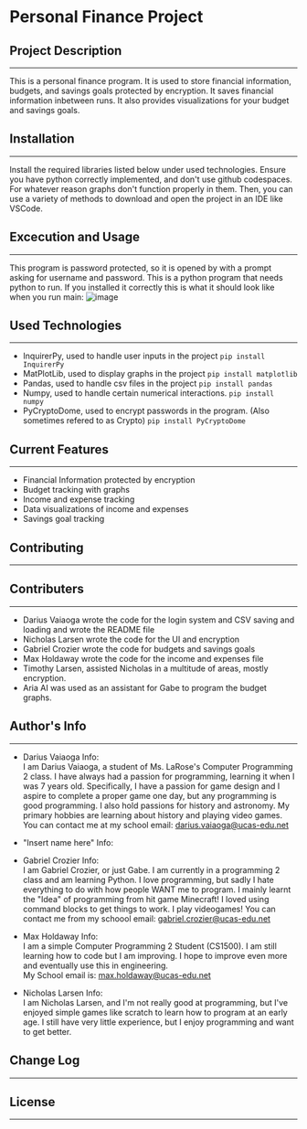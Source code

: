 # Personal Finance Project

## Project Description
---
This is a personal finance program. It is used to store financial information, budgets, and savings goals protected by encryption. It saves financial information inbetween runs. It also provides visualizations for your budget and savings goals.

## Installation
---
Install the required libraries listed below under used technologies. Ensure you have python correctly implemented, and don't use github codespaces. For whatever reason graphs don't function properly in them. Then, you can use a variety of methods to download and open the project in an IDE like VSCode.

## Excecution and Usage
---
This program is password protected, so it is opened by with a prompt asking for username and password. This is a python program that needs python to run. If you installed it correctly this is what it should look like when you run main:
![image](https://github.com/Maximusholdaway11/personal_finance_progam/blob/main/image.png)  

## Used Technologies
---
- InquirerPy, used to handle user inputs in the project
`pip install InquirerPy`
- MatPlotLib, used to display graphs in the project
`pip install matplotlib`
- Pandas, used to handle csv files in the project
`pip install pandas`  
- Numpy, used to handle certain numerical interactions.
`pip install numpy`
- PyCryptoDome, used to encrypt passwords in the program. (Also sometimes refered to as Crypto)
`pip install PyCryptoDome`

## Current Features
---
+ Financial Information protected by encryption
+ Budget tracking with graphs
+ Income and expense tracking
+ Data visualizations of income and expenses
+ Savings goal tracking  

## Contributing
---
## Contributers
---
* Darius Vaiaoga wrote the code for the login system and CSV saving and loading and wrote the README file
* Nicholas Larsen wrote the code for the UI and encryption
* Gabriel Crozier wrote the code for budgets and savings goals
* Max Holdaway wrote the code for the income and expenses file
* Timothy Larsen, assisted Nicholas in a multitude of areas, mostly encryption.
* Aria AI was used as an assistant for Gabe to program the budget graphs.  

## Author's Info
--- 
* Darius Vaiaoga Info:  
I am Darius Vaiaoga, a student of Ms. LaRose's Computer Programming 2 class. I have always had a passion for programming, learning it when I was 7 years old. Specifically, I have a passion for game design and I aspire to complete a proper game one day, but any programming is good programming. I also hold passions for history and astronomy. My primary hobbies are learning about history and playing video games.  
You can contact me at my school email: darius.vaiaoga@ucas-edu.net
* "Insert name here" Info:  

* Gabriel Crozier Info:  
I am Gabriel Crozier, or just Gabe. I am currently in a programming 2 class and am learning Python. I love programming, but sadly I hate everything to do with how people WANT me to program. I mainly learnt the "Idea" of programming from hit game Minecraft! I loved using command blocks to get things to work. I play videogames!
You can contact me from my schoool email: gabriel.crozier@ucas-edu.net
* Max Holdaway Info:  
I am a simple Computer Programming 2 Student (CS1500). I am still learning how to code but I am improving. I hope to improve even more and eventually use this in engineering.  
My School email is: max.holdaway@ucas-edu.net
* Nicholas Larsen Info:  
I am Nicholas Larsen, and I'm not really good at programming, but I've enjoyed simple games like scratch to learn how to program at an early age. I still have very little experience, but I enjoy programming and want to get better.
## Change Log
---

## License
---
